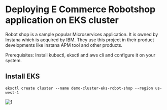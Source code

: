 # Deploying E Commerce Robotshop application on EKS cluster

Robot shop is a sample popular Microservices application. It is owned by Instana which is acquired by IBM. They use this project in their product developments like instana APM tool and other products. 

Prerequisites: Install kubectl, eksctl and aws cli and configure it on your system.

## Install EKS 

```
eksctl create cluster --name demo-cluster-eks-robot-shop --region us-west-1
```

![1](https://github.com/Jyothidk/deploying-e-commerce-application-on-eks/assets/127189060/084ff486-6f8b-4f94-b15e-085623384bb5)

